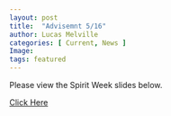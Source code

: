 ```yaml
---
layout: post
title:  "Advisemnt 5/16"
author: Lucas Melville
categories: [ Current, News ]
Image: 
tags: featured
---
```


Please view the Spirit Week slides below.

[Click Here](https://docs.google.com/presentation/d/1tQmw8yfne7reO0xzGxJGUMCF5K38LnMCHqKD1n5A5CQ/edit)
